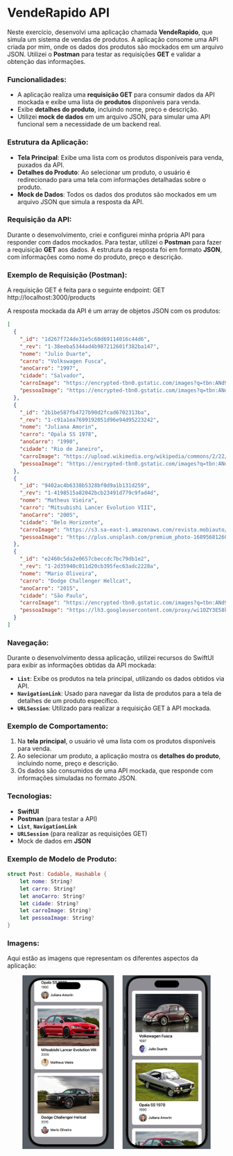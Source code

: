 # VendeRapido API

Neste exercício, desenvolvi uma aplicação chamada **VendeRapido**, que simula um sistema de vendas de produtos. A aplicação consome uma API criada por mim, onde os dados dos produtos são mockados em um arquivo JSON. Utilizei o **Postman** para testar as requisições **GET** e validar a obtenção das informações.

### Funcionalidades:
- A aplicação realiza uma **requisição GET** para consumir dados da API mockada e exibe uma lista de **produtos** disponíveis para venda.
- Exibe **detalhes do produto**, incluindo nome, preço e descrição.
- Utilizei **mock de dados** em um arquivo JSON, para simular uma API funcional sem a necessidade de um backend real.

### Estrutura da Aplicação:
- **Tela Principal**: Exibe uma lista com os produtos disponíveis para venda, puxados da API.
- **Detalhes do Produto**: Ao selecionar um produto, o usuário é redirecionado para uma tela com informações detalhadas sobre o produto.
- **Mock de Dados**: Todos os dados dos produtos são mockados em um arquivo JSON que simula a resposta da API.

### Requisição da API:
Durante o desenvolvimento, criei e configurei minha própria API para responder com dados mockados. Para testar, utilizei o **Postman** para fazer a requisição **GET** aos dados. A estrutura da resposta foi em formato **JSON**, com informações como nome do produto, preço e descrição.

### Exemplo de Requisição (Postman):
A requisição GET é feita para o seguinte endpoint: GET http://localhost:3000/products


A resposta mockada da API é um array de objetos JSON com os produtos:

```json
[
  {
    "_id": "1d267f724de31e5c60d69114016c44d6",
    "_rev": "1-38eeba5344ad4b987212601f382ba147",
    "nome": "Julio Duarte",
    "carro": "Volkswagen Fusca",
    "anoCarro": "1997",
    "cidade": "Salvador",
    "carroImage": "https://encrypted-tbn0.gstatic.com/images?q=tbn:ANd9GcQhoQ0za5yiGxXRA6KwYUXND2WPG9yZU1nGIA&s",
    "pessoaImage": "https://encrypted-tbn0.gstatic.com/images?q=tbn:ANd9GcQ7N3EOvO7aeWsEz83uqekgE3dRea8KH-24Yw&s"
  },
  {
    "_id": "2b1be587fb4727b90d2fcad6702313ba",
    "_rev": "1-c91a1ea7699192051d96e94d95223242",
    "nome": "Juliana Amorin",
    "carro": "Opala SS 1978",
    "anoCarro": "1990",
    "cidade": "Rio de Janeiro",
    "carroImage": "https://upload.wikimedia.org/wikipedia/commons/2/22/Chevrolet_Opala_SS_1978_Inca.jpg",
    "pessoaImage": "https://encrypted-tbn0.gstatic.com/images?q=tbn:ANd9GcTxm74F8IRA7VDmB8GpK_ty6MmkyrZMpx4xNQ&s"
  },
  {
    "_id": "9402ac4b6338b5328bf0d9a1b131d259",
    "_rev": "1-4198515a82042bcb23491d779c9fad4d",
    "nome": "Matheus Vieira",
    "carro": "Mitsubishi Lancer Evolution VIII",
    "anoCarro": "2005",
    "cidade": "Belo Horizonte",
    "carroImage": "https://s3.sa-east-1.amazonaws.com/revista.mobiauto/Coluna+Perda+Total/Mitsubish+Lancer+Evolution+VIII.jpg",
    "pessoaImage": "https://plus.unsplash.com/premium_photo-1689568126014-06fea9d5d341?fm=jpg&q=60&w=3000&ixlib=rb-4.0.3&ixid=M3wxMjA3fDB8MHxzZWFyY2h8MXx8cGVyZmlsfGVufDB8fDB8fHww"
  },
  {
    "_id": "e2460c5da2e0657cbeccdc7bc79db1e2",
    "_rev": "1-2d35940c011d20cb395fec63adc2228a",
    "nome": "Mario Oliveira",
    "carro": "Dodge Challenger Hellcat",
    "anoCarro": "2015",
    "cidade": "São Paulo",
    "carroImage": "https://encrypted-tbn0.gstatic.com/images?q=tbn:ANd9GcTrvTmxNdQZ1y8ax7j9jvKqjDaIKTF5xmBf3g&s",
    "pessoaImage": "https://lh3.googleusercontent.com/proxy/wi1OZY3E58kV0XYV-a049jZlNQ43uIIIZfMrQJKGod9phosCKepHd3uJ8ZBisXiBVRa3bEb353G8rk9BFFGE0sgbhIQK5LCVm5Ic7rI8zLjw79LZEHx1_KBbGSlnMZbyAIch5vLkUw_la5qcOhdMYnwklm0384kG"
  }
]
```

### Navegação:
Durante o desenvolvimento dessa aplicação, utilizei recursos do SwiftUI para exibir as informações obtidas da API mockada:

- **`List`**: Exibe os produtos na tela principal, utilizando os dados obtidos via API.
- **`NavigationLink`**: Usado para navegar da lista de produtos para a tela de detalhes de um produto específico.
- **`URLSession`**: Utilizado para realizar a requisição GET à API mockada.

### Exemplo de Comportamento:
1. Na **tela principal**, o usuário vê uma lista com os produtos disponíveis para venda.
2. Ao selecionar um produto, a aplicação mostra os **detalhes do produto**, incluindo nome, preço e descrição.
3. Os dados são consumidos de uma API mockada, que responde com informações simuladas no formato JSON.

### Tecnologias:
- **SwiftUI**
- **Postman** (para testar a API)
- **`List`**, **`NavigationLink`**
- **`URLSession`** (para realizar as requisições GET)
- Mock de dados em **JSON**

### Exemplo de Modelo de Produto:

```swift
struct Post: Codable, Hashable {
    let nome: String?
    let carro: String?
    let anoCarro: String?
    let cidade: String?
    let carroImage: String?
    let pessoaImage: String?
}
```
### Imagens:
Aqui estão as imagens que representam os diferentes aspectos da aplicação:

<div align="center"">

  <img src="/Images/VendeRapido/VendeRapido1.jpg" height="400px" alt="Tela Principal">
  <img width="12" />
  <img src="/Images/VendeRapido/VendeRapido2.jpg" height="400px" alt="Conversa 1">
  
</div>
